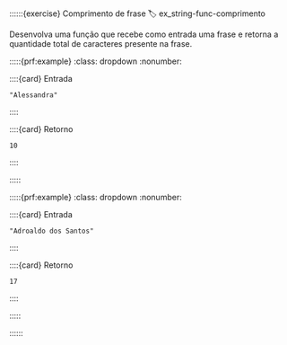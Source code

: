 ::::::{exercise} Comprimento de frase
:label: ex_string-func-comprimento

Desenvolva uma função que recebe como entrada uma frase e retorna a quantidade total de caracteres presente na frase.

:::::{prf:example}
:class: dropdown
:nonumber:

::::{card} Entrada
```
"Alessandra"
```
::::

::::{card} Retorno
```
10
```
::::

:::::

:::::{prf:example}
:class: dropdown
:nonumber:

::::{card} Entrada
```
"Adroaldo dos Santos"
```
::::

::::{card} Retorno
```
17
```
::::

:::::

::::::